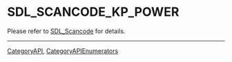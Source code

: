 # SDL_SCANCODE_KP_POWER

Please refer to [SDL_Scancode](SDL_Scancode) for details.

----
[CategoryAPI](CategoryAPI), [CategoryAPIEnumerators](CategoryAPIEnumerators)

